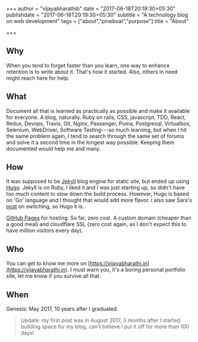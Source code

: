+++
author = "vijayabharathib"
date = "2017-06-18T20:19:30+05:30"
publishdate = "2017-06-18T20:19:30+05:30"
subtitle = "A technology blog on web development"
tags = ["about","pineboat","purpose"]
title = "About"

+++


## Why
When you tend to forget faster than you learn, one way to enhance retention is to write about it. That's how it started. Also, others in need might reach here for help.

## What
Document all that is learned as practically as possible and make it available for everyone. A blog, naturally. Ruby on rails, CSS, javascript, TDD, React, Redux, Devops, Travis, Git, Nginx, Passenger, Puma, Postgresql, Virtualbox, Selenium, WebDriver, Software Testing---so much learning, but when I hit the same problem again, I tend to search through the same set of forums and solve it a second time in the longest way possible. Keeping them documented would help me and many.

## How
It was supposed to be [Jekyll](https://jekyllrb.com/) blog engine for static site, but ended up using [Hugo](https://gohugo.io). Jekyll is on Ruby, I liked it and I was just starting up, so didn't have too much content to slow down the build process. However, Hugo is based on 'Go' language and I thought that would add more flavor. I also saw Sara's [post](https://www.sarasoueidan.com/blog/jekyll-ghpages-to-hugo-netlify/) on switching, so Hugo it is.

[GitHub Pages](https://pages.github.com/) for hosting. So far, zero cost. A custom domain (cheaper than a good meal) and cloudflare SSL (zero cost again, as I don't expect this to have million visitors every day).

## Who
You can get to know me more on [https://vijayabharathi.in](https://vijayabharathi.in). I must warn you, it's a boring personal portfolio site, let me know if you survive all that.

## When
Genesis: May 2017, 10 years after I graduated.

>Update: my first post was in August 2017, 3 months after I started building space for my blog, can't believe I put it off for more than 100 days!
